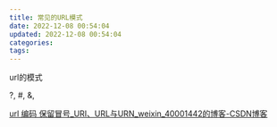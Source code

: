 ```yaml
---
title: 常见的URL模式
date: 2022-12-08 00:54:04
updated: 2022-12-08 00:54:04
categories:
tags:
---
```


url的模式

?, #, &, 

[url 编码 保留冒号_URI、URL与URN_weixin_40001442的博客-CSDN博客](https://blog.csdn.net/weixin_40001442/article/details/111338838)